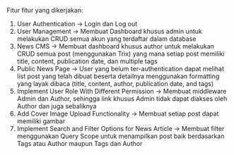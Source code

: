 Fitur fitur yang dikerjakan:
1. User Authentication -> Login dan Log out
2. User Management -> Membuat Dashboard khusus admin untuk melakukan CRUD semua akun yang terdaftar dalam database
3. News CMS -> Membuat dashboard khusus author untuk melakukan CRUD semua post (menggunakan Trix) yang mana setiap post memiliki title, content, publication date, dan multiple tags
4. Public News Page -> User yang belum ter-authentication dapat melihat list post yang telah dibuat beserta detailnya menggunakan formatting yang layak dibaca (title, content, author, publication date, and tags)
5. Implement User Role With Different Permission -> Membuat middleware Admin dan Author, sehingga link khusus Admin tidak dapat diakses oleh Author dan juga sebaliknya
6. Add Cover Image Upload Functionality -> Membuat setiap post dapat memiliki gambar
7. Implement Search and Filter Options for News Article 
-> Membuat filter menggunakan Query Scope untuk menampilkan post baik berdasarkan Tags atau Author maupun Tags dan Author
